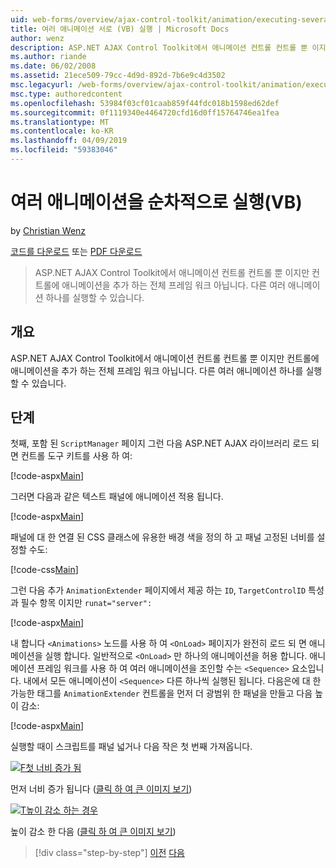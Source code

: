 ```yaml
---
uid: web-forms/overview/ajax-control-toolkit/animation/executing-several-animations-after-each-other-vb
title: 여러 애니메이션 서로 (VB) 실행 | Microsoft Docs
author: wenz
description: ASP.NET AJAX Control Toolkit에서 애니메이션 컨트롤 컨트롤 뿐 이지만 컨트롤에 애니메이션을 추가 하는 전체 프레임 워크 아닙니다. 떨어져서를 실행할 수 있도록 하는 중...
ms.author: riande
ms.date: 06/02/2008
ms.assetid: 21ece509-79cc-4d9d-892d-7b6e9c4d3502
msc.legacyurl: /web-forms/overview/ajax-control-toolkit/animation/executing-several-animations-after-each-other-vb
msc.type: authoredcontent
ms.openlocfilehash: 53984f03cf01caab859f44fdc018b1598ed62def
ms.sourcegitcommit: 0f1119340e4464720cfd16d0ff15764746ea1fea
ms.translationtype: MT
ms.contentlocale: ko-KR
ms.lasthandoff: 04/09/2019
ms.locfileid: "59383046"
---
```

# <a name="executing-several-animations-after-each-other-vb"></a>여러 애니메이션을 순차적으로 실행(VB)

by [Christian Wenz](https://github.com/wenz)

[코드를 다운로드](http://download.microsoft.com/download/f/9/a/f9a26acd-8df4-4484-8a18-199e4598f411/Animation3.vb.zip) 또는 [PDF 다운로드](http://download.microsoft.com/download/6/7/1/6718d452-ff89-4d3f-a90e-c74ec2d636a3/animation3VB.pdf)

> ASP.NET AJAX Control Toolkit에서 애니메이션 컨트롤 컨트롤 뿐 이지만 컨트롤에 애니메이션을 추가 하는 전체 프레임 워크 아닙니다. 다른 여러 애니메이션 하나를 실행할 수 있습니다.


## <a name="overview"></a>개요

ASP.NET AJAX Control Toolkit에서 애니메이션 컨트롤 컨트롤 뿐 이지만 컨트롤에 애니메이션을 추가 하는 전체 프레임 워크 아닙니다. 다른 여러 애니메이션 하나를 실행할 수 있습니다.

## <a name="steps"></a>단계

첫째, 포함 된 `ScriptManager` 페이지 그런 다음 ASP.NET AJAX 라이브러리 로드 되 면 컨트롤 도구 키트를 사용 하 여:

[!code-aspx[Main](executing-several-animations-after-each-other-vb/samples/sample1.aspx)]

그러면 다음과 같은 텍스트 패널에 애니메이션 적용 됩니다.

[!code-aspx[Main](executing-several-animations-after-each-other-vb/samples/sample2.aspx)]

패널에 대 한 연결 된 CSS 클래스에 유용한 배경 색을 정의 하 고 패널 고정된 너비를 설정할 수도:

[!code-css[Main](executing-several-animations-after-each-other-vb/samples/sample3.css)]

그런 다음 추가 `AnimationExtender` 페이지에서 제공 하는 `ID`, `TargetControlID` 특성과 필수 항목 이지만 `runat="server":`

[!code-aspx[Main](executing-several-animations-after-each-other-vb/samples/sample4.aspx)]

내 합니다 `<Animations>` 노드를 사용 하 여 `<OnLoad>` 페이지가 완전히 로드 되 면 애니메이션을 실행 합니다. 일반적으로 `<OnLoad>` 만 하나의 애니메이션을 허용 합니다. 애니메이션 프레임 워크를 사용 하 여 여러 애니메이션을 조인할 수는 `<Sequence>` 요소입니다. 내에서 모든 애니메이션이 `<Sequence>` 다른 하나씩 실행된 됩니다. 다음은에 대 한 가능한 태그를 `AnimationExtender` 컨트롤을 먼저 더 광범위 한 패널을 만들고 다음 높이 감소:

[!code-aspx[Main](executing-several-animations-after-each-other-vb/samples/sample5.aspx)]

실행할 때이 스크립트를 패널 넓거나 다음 작은 첫 번째 가져옵니다.


[![F첫 너비 증가 됨](executing-several-animations-after-each-other-vb/_static/image2.png)](executing-several-animations-after-each-other-vb/_static/image1.png)

먼저 너비 증가 됩니다 ([클릭 하 여 큰 이미지 보기](executing-several-animations-after-each-other-vb/_static/image3.png))


[![T높이 감소 하는 경우](executing-several-animations-after-each-other-vb/_static/image5.png)](executing-several-animations-after-each-other-vb/_static/image4.png)

높이 감소 한 다음 ([클릭 하 여 큰 이미지 보기](executing-several-animations-after-each-other-vb/_static/image6.png))

> [!div class="step-by-step"]
> [이전](executing-several-animations-at-the-same-time-vb.md)
> [다음](animation-depending-on-a-condition-vb.md)
